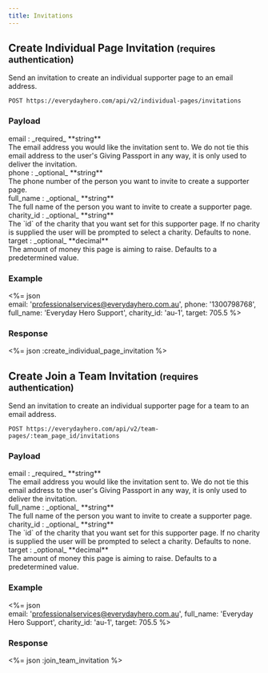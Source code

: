 ```yaml
---
title: Invitations
---
```

## Create Individual Page Invitation <small>(requires authentication)</small>

Send an invitation to create an individual supporter page to an email
address.

    POST https://everydayhero.com/api/v2/individual-pages/invitations

### Payload

<div>email : _required_ **string**</div>
<div>The email address you would like the invitation sent to. We do not tie this
email address to the user's Giving Passport in any way, it is only used to
deliver the invitation.</div>

<div>phone : _optional_ **string**</div>
<div>The phone number of the person you want to invite to create a supporter
page.</div>

<div>full_name : _optional_ **string**</div>
<div>The full name of the person you want to invite to create a supporter
page.</div>

<div>charity_id : _optional_ **string**</div>
<div>The `id` of the charity that you want set for this supporter page. If no
charity is supplied the user will be prompted to select a charity. Defaults to
none.</div>

<div>target : _optional_ **decimal**</div>
<div>The amount of money this page is aiming to raise. Defaults to a
predetermined value.</div>

### Example

<%= json \
  email: 'professionalservices@everydayhero.com.au',
  phone: '1300798768',
  full_name: 'Everyday Hero Support',
  charity_id: 'au-1',
  target: 705.5
%>

### Response

<%= json :create_individual_page_invitation %>

## Create Join a Team Invitation <small>(requires authentication)</small>

Send an invitation to create an individual supporter page for a team to
an email address.

    POST https://everydayhero.com/api/v2/team-pages/:team_page_id/invitations

### Payload

<div>email : _required_ **string**</div>
<div>The email address you would like the invitation sent to. We do not tie this
email address to the user's Giving Passport in any way, it is only used to
deliver the invitation.</div>

<div>full_name : _optional_ **string**</div>
<div>The full name of the person you want to invite to create a supporter
page.</div>

<div>charity_id : _optional_ **string**</div>
<div>The `id` of the charity that you want set for this supporter page. If no
charity is supplied the user will be prompted to select a charity. Defaults to
none.</div>

<div>target : _optional_ **decimal**</div>
<div>The amount of money this page is aiming to raise. Defaults to a
predetermined value.</div>

### Example

<%= json \
  email: 'professionalservices@everydayhero.com.au',
  full_name: 'Everyday Hero Support',
  charity_id: 'au-1',
  target: 705.5
%>

### Response

<%= json :join_team_invitation %>
